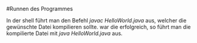 #Runnen des Programmes

In der shell führt man den Befehl _javac HelloWorld.java_ aus, welcher die gewünschte Datei kompilieren sollte.
war die erfolgreich, so führt man die kompilierte Datei mit _java HelloWorld.java_ aus.
